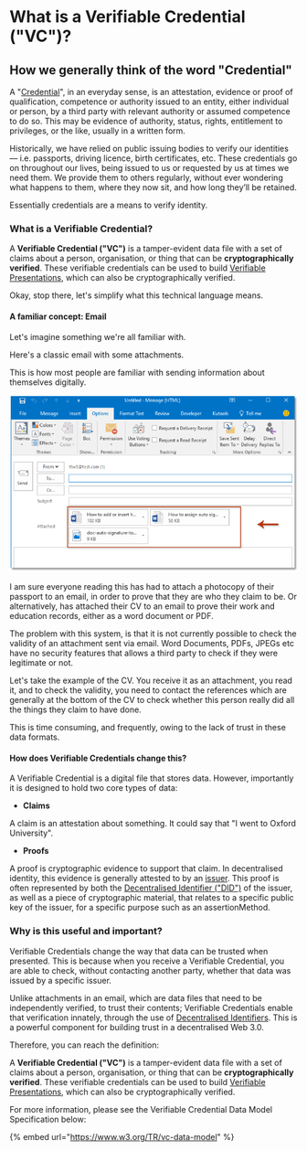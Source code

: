 # What is a Verifiable Credential ("VC")?

## How we generally think of the word "Credential"

A "[Credential](https://www.collinsdictionary.com/dictionary/english/credentials)", in an everyday sense, is an attestation, evidence or proof of qualification, competence or authority issued to an entity, either individual or person, by a third party with relevant authority or assumed competence to do so. This may be evidence of authority, status, rights, entitlement to privileges, or the like, usually in a written form.

Historically, we have relied on public issuing bodies to verify our identities — i.e. passports, driving licence, birth certificates, etc. These credentials go on throughout our lives, being issued to us or requested by us at times we need them. We provide them to others regularly, without ever wondering what happens to them, where they now sit, and how long they’ll be retained.

Essentially credentials are a means to verify identity.

### What is a Verifiable Credential?

A **Verifiable Credential ("VC")** is a tamper-evident data file with a set of claims about a person, organisation, or thing that can be **cryptographically verified**. These verifiable credentials can be used to build [Verifiable Presentations](https://www.w3.org/TR/vc-use-cases/#dfn-verifiable-presentations), which can also be cryptographically verified.

Okay, stop there, let's simplify what this technical language means.

#### A familiar concept: Email

Let's imagine something we're all familiar with.&#x20;

Here's a classic email with some attachments.&#x20;

This is how most people are familiar with sending information about themselves digitally.&#x20;

![Verifiable Credential and email comparison image](<../../../.gitbook/assets/Verifiable Credential email comparison.png>)

I am sure everyone reading this has had to attach a photocopy of their passport to an email, in order to prove that they are who they claim to be. Or alternatively, has attached their CV to an email to prove their work and education records, either as a word document or PDF.

The problem with this system, is that it is not currently possible to check the validity of an attachment sent via email. Word Documents, PDFs, JPEGs etc have no security features that allows a third party to check if they were legitimate or not.&#x20;

Let's take the example of the CV. You receive it as an attachment, you read it, and to check the validity, you need to contact the references which are generally at the bottom of the CV to check whether this person really did all the things they claim to have done.&#x20;

This is time consuming, and frequently, owing to the lack of trust in these data formats.

#### How does Verifiable Credentials change this?

A Verifiable Credential is a digital file that stores data. However, importantly it is designed to hold two core types of data:

* **Claims**

A claim is an attestation about something. It could say that "I went to Oxford University".&#x20;

* **Proofs**

A proof is cryptographic evidence to support that claim. In decentralised identity, this evidence is generally attested to by an [issuer](../). This proof is often represented by both the [Decentralised Identifier ("DID")](../what-is-a-decentralised-identifier-did/) of the issuer, as well as a piece of cryptographic material, that relates to a specific public key of the issuer, for a specific purpose such as an assertionMethod.

### Why is this useful and important?

Verifiable Credentials change the way that data can be trusted when presented. This is because when you receive a Verifiable Credential, you are able to check, without contacting another party, whether that data was issued by a specific issuer.&#x20;

Unlike attachments in an email, which are data files that need to be independently verified, to trust their contents; Verifiable Credentials enable that verification innately, through the use of [Decentralised Identifiers](../what-is-a-decentralised-identifier-did/). This is a powerful component for building trust in a decentralised Web 3.0.

Therefore, you can reach the definition:

A **Verifiable Credential ("VC")** is a tamper-evident data file with a set of claims about a person, organisation, or thing that can be **cryptographically verified**. These verifiable credentials can be used to build [Verifiable Presentations](https://www.w3.org/TR/vc-use-cases/#dfn-verifiable-presentations), which can also be cryptographically verified.

For more information, please see the Verifiable Credential Data Model Specification below:

{% embed url="https://www.w3.org/TR/vc-data-model" %}
